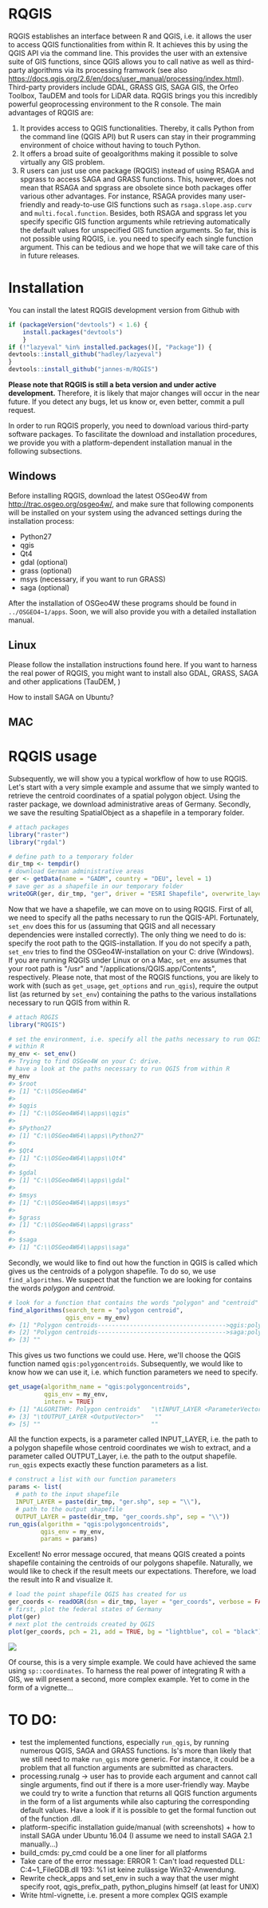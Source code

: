 <!-- README.md is generated from README.Rmd. Please edit that file -->
<!-- C:\OSGeo4W64\bin\python-qgis -> opens Python!! -->
RQGIS
=====

RQGIS establishes an interface between R and QGIS, i.e. it allows the user to access QGIS functionalities from within R. It achieves this by using the QGIS API via the command line. This provides the user with an extensive suite of GIS functions, since QGIS allows you to call native as well as third-party algorithms via its processing framwork (see also <https://docs.qgis.org/2.6/en/docs/user_manual/processing/index.html>). Third-party providers include GDAL, GRASS GIS, SAGA GIS, the Orfeo Toolbox, TauDEM and tools for LiDAR data. RQGIS brings you this incredibly powerful geoprocessing environment to the R console. The main advantages of RQGIS are:

1.  It provides access to QGIS functionalities. Thereby, it calls Python from the command line (QGIS API) but R users can stay in their programming environment of choice without having to touch Python.
2.  It offers a broad suite of geoalgorithms making it possible to solve virtually any GIS problem.
3.  R users can just use one package (RQGIS) instead of using RSAGA and spgrass to access SAGA and GRASS functions. This, however, does not mean that RSAGA and spgrass are obsolete since both packages offer various other advantages. For instance, RSAGA provides many user-friendly and ready-to-use GIS functions such as `rsaga.slope.asp.curv` and `multi.focal.function`. Besides, both RSAGA and spgrass let you specify specific GIS function arguments while retrieving automatically the default values for unspecified GIS function arguments. So far, this is not possible using RQGIS, i.e. you need to specify each single function argument. This can be tedious and we hope that we will take care of this in future releases.

Installation
============

You can install the latest RQGIS development version from Github with

``` r
if (packageVersion("devtools") < 1.6) {
    install.packages("devtools")    
    }
if (!"lazyeval" %in% installed.packages()[, "Package"]) {
devtools::install_github("hadley/lazyeval")  
}
devtools::install_github("jannes-m/RQGIS")
```

**Please note that RQGIS is still a beta version and under active development.** Therefore, it is likely that major changes will occur in the near future. If you detect any bugs, let us know or, even better, commit a pull request.

In order to run RQGIS properly, you need to download various third-party software packages. To fascilitate the download and installation procedures, we provide you with a platform-dependent installation manual in the following subsections.

Windows
-------

Before installing RQGIS, download the latest OSGeo4W from <http://trac.osgeo.org/osgeo4w/>, and make sure that following components will be installed on your system using the advanced settings during the installation process:

-   Python27
-   qgis
-   Qt4
-   gdal (optional)
-   grass (optional)
-   msys (necessary, if you want to run GRASS)
-   saga (optional)

After the installation of OSGeo4W these programs should be found in `../OSGEO4~1/apps`. Soon, we will also provide you with a detailed installation manual.

Linux
-----

Please follow the installation instructions found here. If you want to harness the real power of RQGIS, you might want to install also GDAL, GRASS, SAGA and other applications (TauDEM, )

How to install SAGA on Ubuntu?

MAC
---

RQGIS usage
===========

Subsequently, we will show you a typical workflow of how to use RQGIS. Let's start with a very simple example and assume that we simply wanted to retrieve the centroid coordinates of a spatial polygon object. Using the raster package, we download administrative areas of Germany. Secondly, we save the resulting SpatialObject as a shapefile in a temporary folder.

``` r
# attach packages
library("raster")
library("rgdal")

# define path to a temporary folder
dir_tmp <- tempdir()
# download German administrative areas
ger <- getData(name = "GADM", country = "DEU", level = 1)
# save ger as a shapefile in our temporary folder
writeOGR(ger, dir_tmp, "ger", driver = "ESRI Shapefile", overwrite_layer = TRUE)
```

Now that we have a shapefile, we can move on to using RQGIS. First of all, we need to specify all the paths necessary to run the QGIS-API. Fortunately, `set_env` does this for us (assuming that QGIS and all necessary dependencies were installed correctly). The only thing we need to do is: specify the root path to the QGIS-installation. If you do not specify a path, `set_env` tries to find the OSGeo4W-installation on your C: drive (Windows). If you are running RQGIS under Linux or on a Mac, `set_env` assumes that your root path is "/usr" and "/applications/QGIS.app/Contents", respectively. Please note, that most of the RQGIS functions, you are likely to work with (such as `get_usage`, `get_options` and `run_qgis`), require the output list (as returned by `set_env`) containing the paths to the various installations necessary to run QGIS from within R.

``` r
# attach RQGIS
library("RQGIS")

# set the environment, i.e. specify all the paths necessary to run QGIS from 
# within R
my_env <- set_env()
#> Trying to find OSGeo4W on your C: drive.
# have a look at the paths necessary to run QGIS from within R
my_env
#> $root
#> [1] "C:\\OSGeo4W64"
#> 
#> $qgis
#> [1] "C:\\OSGeo4W64\\apps\\qgis"
#> 
#> $Python27
#> [1] "C:\\OSGeo4W64\\apps\\Python27"
#> 
#> $Qt4
#> [1] "C:\\OSGeo4W64\\apps\\Qt4"
#> 
#> $gdal
#> [1] "C:\\OSGeo4W64\\apps\\gdal"
#> 
#> $msys
#> [1] "C:\\OSGeo4W64\\apps\\msys"
#> 
#> $grass
#> [1] "C:\\OSGeo4W64\\apps\\grass"
#> 
#> $saga
#> [1] "C:\\OSGeo4W64\\apps\\saga"
```

Secondly, we would like to find out how the function in QGIS is called which gives us the centroids of a polygon shapefile. To do so, we use `find_algorithms`. We suspect that the function we are looking for contains the words *polygon* and *centroid*.

``` r
# look for a function that contains the words "polygon" and "centroid"
find_algorithms(search_term = "polygon centroid", 
                qgis_env = my_env)
#> [1] "Polygon centroids------------------------------------>qgis:polygoncentroids"
#> [2] "Polygon centroids------------------------------------>saga:polygoncentroids"
#> [3] ""
```

This gives us two functions we could use. Here, we'll choose the QGIS function named `qgis:polygoncentroids`. Subsequently, we would like to know how we can use it, i.e. which function parameters we need to specify.

``` r
get_usage(algorithm_name = "qgis:polygoncentroids",
          qgis_env = my_env,
          intern = TRUE)
#> [1] "ALGORITHM: Polygon centroids"   "\tINPUT_LAYER <ParameterVector>"
#> [3] "\tOUTPUT_LAYER <OutputVector>"   ""                              
#> [5] ""                               ""
```

All the function expects, is a parameter called INPUT\_LAYER, i.e. the path to a polygon shapefile whose centroid coordinates we wish to extract, and a parameter called OUTPUT\_Layer, i.e. the path to the output shapefile. `run_qgis` expects exactly these function parameters as a list.

``` r
# construct a list with our function parameters
params <- list(
  # path to the input shapefile
  INPUT_LAYER = paste(dir_tmp, "ger.shp", sep = "\\"),
  # path to the output shapefile
  OUTPUT_LAYER = paste(dir_tmp, "ger_coords.shp", sep = "\\"))
run_qgis(algorithm = "qgis:polygoncentroids", 
         qgis_env = my_env,
         params = params)
```

Excellent! No error message occured, that means QGIS created a points shapefile containing the centroids of our polygons shapefile. Naturally, we would like to check if the result meets our expectations. Therefore, we load the result into R and visualize it.

``` r
# load the point shapefile QGIS has created for us
ger_coords <- readOGR(dsn = dir_tmp, layer = "ger_coords", verbose = FALSE)
# first, plot the federal states of Germany
plot(ger)
# next plot the centroids created by QGIS
plot(ger_coords, pch = 21, add = TRUE, bg = "lightblue", col = "black")
```

![](README-unnamed-chunk-7-1.png)

Of course, this is a very simple example. We could have achieved the same using `sp::coordinates`. To harness the real power of integrating R with a GIS, we will present a second, more complex example. Yet to come in the form of a vignette...

TO DO:
======

-   test the implemented functions, especially `run_qgis`, by running numerous QGIS, SAGA and GRASS functions. Is's more than likely that we still need to make `run_qgis` more generic. For instance, it could be a problem that all function arguments are submitted as characters.
-   processing.runalg -&gt; user has to provide each argument and cannot call single arguments, find out if there is a more user-friendly way. Maybe we could try to write a function that returns all QGIS function arguments in the form of a list arguments while also capturing the corresponding default values. Have a look if it is possible to get the formal function out of the function .dll.
-   platform-specific installation guide/manual (with screenshots) + how to install SAGA under Ubuntu 16.04 (I assume we need to install SAGA 2.1 manually...)
-   build\_cmds: py\_cmd could be a one liner for all platforms
-   Take care of the error message: ERROR 1: Can't load requested DLL: C:4~1\_FileGDB.dll 193: %1 ist keine zulässige Win32-Anwendung.
-   Rewrite check\_apps and set\_env in such a way that the user might specify root, qgis\_prefix\_path, python\_plugins himself (at least for UNIX)
-   Write html-vignette, i.e. present a more complex QGIS example
